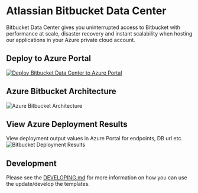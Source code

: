 # Atlassian Bitbucket Data Center

Bitbucket Data Center gives you uninterrupted access to Bitbucket with performance at scale, disaster recovery and instant scalability when hosting our applications in your Azure private cloud account.

## Deploy to Azure Portal

[![Deploy Bitbucket Data Center to Azure Portal](https://azuredeploy.net/deploybutton.png)](https://portal.azure.com/#create/Microsoft.Template/uri/https%3A%2F%2Fbitbucket.org%2Fatlassian%2Fatlassian-azure-deployment%2Fraw%2Fmaster%2Fbitbucket%2FmainTemplate.json)

## Azure Bitbucket Architecture

![Azure Bitbucket Architecture](images/AzureBitbucketv2Architecture.png "Azure Bitbucket Architecture")

## View Azure Deployment Results

View deployment output values in Azure Portal for endpoints, DB url etc.  
![Bitbucket Deployment Results](images/BitbucketDeploymentResults.png "Bitbucket Deployment Results")

## Development
Please see the [DEVELOPING.md](../DEVELOPING.md) for more information on how you can use the update/develop the templates.
